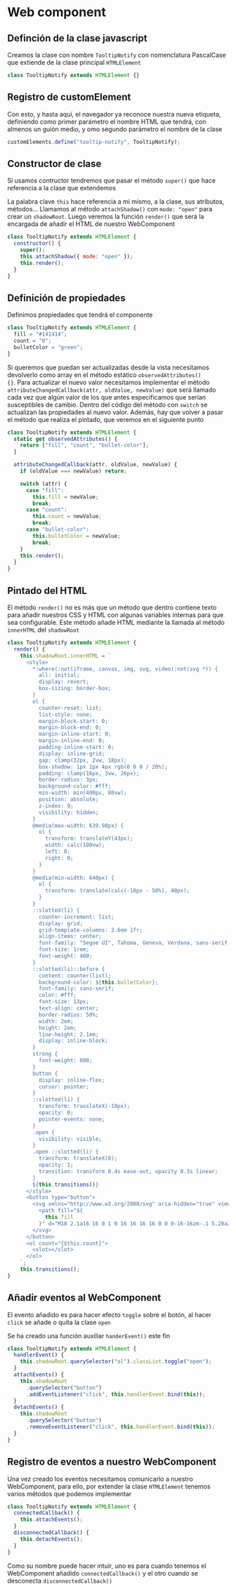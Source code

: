 # Web component

## Definción de la clase javascript

Creamos la clase con nombre <code>TooltipNotify</code> con nomenclatura PascalCase que extiende de la clase principal <code>HTMLElement</code>

```javascript
class TooltipNotify extends HTMLElement {}
```

## Registro de customElement

Con esto, y hasta aquí, el navegador ya reconoce nuestra nueva etiqueta, definiendo como primer parámetro el nombre HTML que tendrá, con almenos un guión medio, y omo segundo parámetro el nombre de la clase

```javascript
customElements.define("tooltip-notify", TooltipNotify);
```

## Constructor de clase

Si usamos contructor tendremos que pasar el método <code>super()</code> que hace referencia a la clase que extendemos

La palabra clave <code>this</code> hace referencia a mi mismo, a la clase, sus atributos, métodos... Llamamos al método <code>attachShadow()</code> con <code>mode: "open"</code> para crear un <code>shadowRoot</code>. Luego veremos la función <code>render()</code> que será la encargada de añadir el HTML de nuestro WebComponent

```javascript
class TooltipNotify extends HTMLElement {
  constructor() {
    super();
    this.attachShadow({ mode: "open" });
    this.render();
  }
}
```

## Definición de propiedades

Definimos propiedades que tendrá el componente

```javascript
class TooltipNotify extends HTMLElement {
  fill = "#141414";
  count = "0";
  bulletColor = "green";
}
```

Si queremos que puedan ser actualizadas desde la vista necesitamos devolverlo como array en el método estático <code>observedAttributes() {}</code>. Para actualizar el nuevo valor necesitamos implementar el método <code>attributeChangedCallback(attr, oldValue, newValue)</code> que será llamado cada vez que algún valor de los que antes especificamos que serían susceptibles de cambio. Dentro del código del método con <code>switch</code> se actualizan las propiedades al nuevo valor. Además, hay que volver a pasar el método que realiza el pintado, que veremos en el siguiente punto

```javascript
class TooltipNotify extends HTMLElement {
  static get observedAttributes() {
    return ["fill", "count", "bullet-color"];
  }

  attributeChangedCallback(attr, oldValue, newValue) {
    if (oldValue === newValue) return;

    switch (attr) {
      case "fill":
        this.fill = newValue;
        break;
      case "count":
        this.count = newValue;
        break;
      case "bullet-color":
        this.bulletColor = newValue;
        break;
    }
    this.render();
  }
}
```

## Pintado del HTML

El método <code>render()</code> no es más que un método que dentro contiene texto para añadir nuestros CSS y HTML con algunas variables internas para que sea configurable. Este método añade HTML mediante la llamada al método <code>innerHTML</code> del <code>shadowRoot</code>

```javascript
class TooltipNotify extends HTMLElement {
  render() {
    this.shadowRoot.innerHTML = `
      <style>
        *:where(:not(iframe, canvas, img, svg, video):not(svg *)) {
          all: initial;
          display: revert;
          box-sizing: border-box;
        }
        ol {
          counter-reset: list;
          list-style: none;
          margin-block-start: 0;
          margin-block-end: 0;
          margin-inline-start: 0;
          margin-inline-end: 0;
          padding-inline-start: 0;
          display: inline-grid;
          gap: clamp(12px, 2vw, 18px);
          box-shadow: 1px 1px 4px rgb(0 0 0 / 20%);
          padding: clamp(16px, 3vw, 26px);
          border-radius: 3px;
          background-color: #fff;
          min-width: min(400px, 80vw);
          position: absolute;
          z-index: 9;
          visibility: hidden;
        }
        @media(max-width: 639.98px) {
          ol {
            transform: translateY(43px);
            width: calc(100vw);
            left: 0;
            right: 0;
          }
        }
        @media(min-width: 640px) {
          ol {
            transform: translate(calc(-18px - 50%), 40px);
          }
        }
        ::slotted(li) {
          counter-increment: list;
          display: grid;
          grid-template-columns: 2.6em 1fr;
          align-items: center;
          font-family: "Segoe UI", Tahoma, Geneva, Verdana, sans-serif;
          font-size: 1rem;
          font-weight: 400;
        }
        ::slotted(li)::before {
          content: counter(list);
          background-color: ${this.bulletColor};
          font-family: sans-serif;
          color: #fff;
          font-size: 13px;
          text-align: center;
          border-radius: 50%;
          width: 2em;
          height: 2em;
          line-height: 2.1em;
          display: inline-block;
        }
        strong {
          font-weight: 600;
        }
        button {
          display: inline-flex;
          cursor: pointer;
        }
        ::slotted(li) {
          transform: translateX(-10px);
          opacity: 0;
          pointer-events: none;
        }
        .open {
          visibility: visible;
        }
        .open ::slotted(li) {
          transform: translateX(0);
          opacity: 1;
          transition: transform 0.4s ease-out, opacity 0.3s linear;
        }
        ${this.transitions()}
      </style>
      <button type="button">
        <svg xmlns="http://www.w3.org/2000/svg" aria-hidden="true" viewBox="0 0 36 36" width="36" height="36">
          <path fill="${
            this.fill
          }" d="M18 2.1a16 16 0 1 0 16 16 16 16 0 0 0-16-16zm-.1 5.28a2 2 0 1 1-2 2 2 2 0 0 1 2-2zm3.6 21.25h-7a1.4 1.4 0 1 1 0-2.8h2.1v-9.2H15a1.4 1.4 0 1 1 0-2.8h4.4v12h2.1a1.4 1.4 0 1 1 0 2.8z" />
        </svg>
      </button>
      <ol count="{$this.count}">
        <slot></slot>
      </ol>
    `;
    this.transitions();
}
```

## Añadir eventos al WebComponent

El evento añadido es para hacer efecto <code>toggle</code> sobre el botón, al hacer <code>click</code> se añade o quita la clase <code>open</code>

Se ha creado una función auxiliar <code>handerEvent()</code> este fin

```javascript
class TooltipNotify extends HTMLElement {
  handlerEvent() {
    this.shadowRoot.querySelector("ol").classList.toggle("open");
  }
  attachEvents() {
    this.shadowRoot
      .querySelector("button")
      .addEventListener("click", this.handlerEvent.bind(this));
  }
  detachEvents() {
    this.shadowRoot
      .querySelector("button")
      .removeEventListener("click", this.handlerEvent.bind(this));
  }
}
```

## Registro de eventos a nuestro WebComponent

Una vez creado los eventos necesitamos comunicarlo a nuestro WebComponent, para ello, por extender la clase <code>HTMLElement</code> tenemos varios métodos que podemos implementar

```javascript
class TooltipNotify extends HTMLElement {
  connectedCallback() {
    this.attachEvents();
  }
  disconnectedCallback() {
    this.detachEvents();
  }
}
```

Como su nombre puede hacer intuir, uno es para cuando tenemos el WebComponent añadido <code>connectedCallback()</code> y el otro cuando se desconecta <code>disconnectedCallback()</code>
